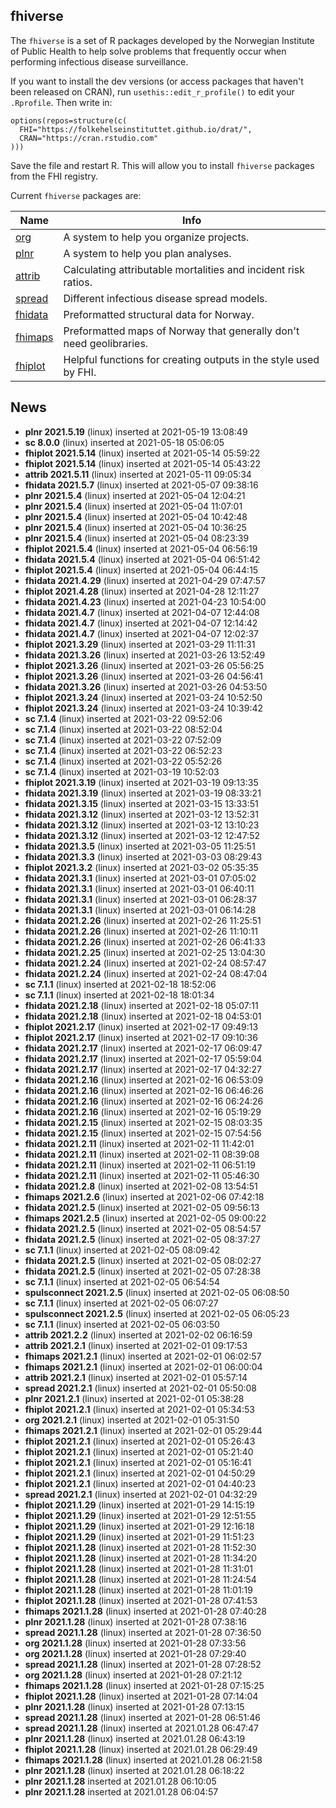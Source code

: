 ## fhiverse

The `fhiverse` is a set of R packages developed by the Norwegian Institute of Public Health to help solve problems that frequently occur when performing infectious disease surveillance.

If you want to install the dev versions (or access packages that haven't been released on CRAN), run `usethis::edit_r_profile()` to edit your `.Rprofile`. Then write in:

```
options(repos=structure(c(
  FHI="https://folkehelseinstituttet.github.io/drat/",
  CRAN="https://cran.rstudio.com"
)))
```

Save the file and restart R. This will allow you to install `fhiverse` packages from the FHI registry.

Current `fhiverse` packages are:

| Name    	| Info                                                             	|
|---------	|------------------------------------------------------------------	|
| [org](https://folkehelseinstituttet.github.io/org)         	| A system to help you organize projects.  |
| [plnr](https://folkehelseinstituttet.github.io/plnr)    	  | A system to help you plan analyses.  |
| [attrib](https://folkehelseinstituttet.github.io/attrib)  	| Calculating attributable mortalities and incident risk ratios.  |
| [spread](https://folkehelseinstituttet.github.io/spread)  	| Different infectious disease spread models.  |
| [fhidata](https://folkehelseinstituttet.github.io/fhidata) 	| Preformatted structural data for Norway.  |
| [fhimaps](https://folkehelseinstituttet.github.io/fhimaps) 	| Preformatted maps of Norway that generally don't need geolibraries.  |
| [fhiplot](https://folkehelseinstituttet.github.io/fhiplot) 	| Helpful functions for creating outputs in the style used by FHI.  |

## News
- **plnr 2021.5.19** (linux) inserted at 2021-05-19 13:08:49
- **sc 8.0.0** (linux) inserted at 2021-05-18 05:06:05
- **fhiplot 2021.5.14** (linux) inserted at 2021-05-14 05:59:22
- **fhiplot 2021.5.14** (linux) inserted at 2021-05-14 05:43:22
- **attrib 2021.5.11** (linux) inserted at 2021-05-11 09:05:34
- **fhidata 2021.5.7** (linux) inserted at 2021-05-07 09:38:16
- **plnr 2021.5.4** (linux) inserted at 2021-05-04 12:04:21
- **plnr 2021.5.4** (linux) inserted at 2021-05-04 11:07:01
- **plnr 2021.5.4** (linux) inserted at 2021-05-04 10:42:48
- **plnr 2021.5.4** (linux) inserted at 2021-05-04 10:36:25
- **plnr 2021.5.4** (linux) inserted at 2021-05-04 08:23:39
- **fhiplot 2021.5.4** (linux) inserted at 2021-05-04 06:56:19
- **fhidata 2021.5.4** (linux) inserted at 2021-05-04 06:51:42
- **fhiplot 2021.5.4** (linux) inserted at 2021-05-04 06:44:15
- **fhidata 2021.4.29** (linux) inserted at 2021-04-29 07:47:57
- **fhiplot 2021.4.28** (linux) inserted at 2021-04-28 12:11:27
- **fhidata 2021.4.23** (linux) inserted at 2021-04-23 10:54:00
- **fhidata 2021.4.7** (linux) inserted at 2021-04-07 12:44:08
- **fhidata 2021.4.7** (linux) inserted at 2021-04-07 12:14:42
- **fhidata 2021.4.7** (linux) inserted at 2021-04-07 12:02:37
- **fhiplot 2021.3.29** (linux) inserted at 2021-03-29 11:11:31
- **fhidata 2021.3.26** (linux) inserted at 2021-03-26 13:52:49
- **fhiplot 2021.3.26** (linux) inserted at 2021-03-26 05:56:25
- **fhiplot 2021.3.26** (linux) inserted at 2021-03-26 04:56:41
- **fhidata 2021.3.26** (linux) inserted at 2021-03-26 04:53:50
- **fhiplot 2021.3.24** (linux) inserted at 2021-03-24 10:52:50
- **fhiplot 2021.3.24** (linux) inserted at 2021-03-24 10:39:42
- **sc 7.1.4** (linux) inserted at 2021-03-22 09:52:06
- **sc 7.1.4** (linux) inserted at 2021-03-22 08:52:04
- **sc 7.1.4** (linux) inserted at 2021-03-22 07:52:09
- **sc 7.1.4** (linux) inserted at 2021-03-22 06:52:23
- **sc 7.1.4** (linux) inserted at 2021-03-22 05:52:26
- **sc 7.1.4** (linux) inserted at 2021-03-19 10:52:03
- **fhiplot 2021.3.19** (linux) inserted at 2021-03-19 09:13:35
- **fhidata 2021.3.19** (linux) inserted at 2021-03-19 08:33:21
- **fhidata 2021.3.15** (linux) inserted at 2021-03-15 13:33:51
- **fhidata 2021.3.12** (linux) inserted at 2021-03-12 13:52:31
- **fhidata 2021.3.12** (linux) inserted at 2021-03-12 13:10:23
- **fhidata 2021.3.12** (linux) inserted at 2021-03-12 12:47:52
- **fhidata 2021.3.5** (linux) inserted at 2021-03-05 11:25:51
- **fhidata 2021.3.3** (linux) inserted at 2021-03-03 08:29:43
- **fhiplot 2021.3.2** (linux) inserted at 2021-03-02 05:35:35
- **fhidata 2021.3.1** (linux) inserted at 2021-03-01 07:05:02
- **fhidata 2021.3.1** (linux) inserted at 2021-03-01 06:40:11
- **fhidata 2021.3.1** (linux) inserted at 2021-03-01 06:28:37
- **fhidata 2021.3.1** (linux) inserted at 2021-03-01 06:14:28
- **fhidata 2021.2.26** (linux) inserted at 2021-02-26 11:25:51
- **fhidata 2021.2.26** (linux) inserted at 2021-02-26 11:10:11
- **fhidata 2021.2.26** (linux) inserted at 2021-02-26 06:41:33
- **fhidata 2021.2.25** (linux) inserted at 2021-02-25 13:04:30
- **fhidata 2021.2.24** (linux) inserted at 2021-02-24 08:57:47
- **fhidata 2021.2.24** (linux) inserted at 2021-02-24 08:47:04
- **sc 7.1.1** (linux) inserted at 2021-02-18 18:52:06
- **sc 7.1.1** (linux) inserted at 2021-02-18 18:01:34
- **fhidata 2021.2.18** (linux) inserted at 2021-02-18 05:07:11
- **fhidata 2021.2.18** (linux) inserted at 2021-02-18 04:53:01
- **fhiplot 2021.2.17** (linux) inserted at 2021-02-17 09:49:13
- **fhiplot 2021.2.17** (linux) inserted at 2021-02-17 09:10:36
- **fhidata 2021.2.17** (linux) inserted at 2021-02-17 06:09:47
- **fhidata 2021.2.17** (linux) inserted at 2021-02-17 05:59:04
- **fhidata 2021.2.17** (linux) inserted at 2021-02-17 04:32:27
- **fhidata 2021.2.16** (linux) inserted at 2021-02-16 06:53:09
- **fhidata 2021.2.16** (linux) inserted at 2021-02-16 06:46:26
- **fhidata 2021.2.16** (linux) inserted at 2021-02-16 06:24:26
- **fhidata 2021.2.16** (linux) inserted at 2021-02-16 05:19:29
- **fhidata 2021.2.15** (linux) inserted at 2021-02-15 08:03:35
- **fhidata 2021.2.15** (linux) inserted at 2021-02-15 07:54:56
- **fhidata 2021.2.11** (linux) inserted at 2021-02-11 11:42:01
- **fhidata 2021.2.11** (linux) inserted at 2021-02-11 08:39:08
- **fhidata 2021.2.11** (linux) inserted at 2021-02-11 06:51:19
- **fhidata 2021.2.11** (linux) inserted at 2021-02-11 05:46:30
- **fhidata 2021.2.8** (linux) inserted at 2021-02-08 13:54:51
- **fhimaps 2021.2.6** (linux) inserted at 2021-02-06 07:42:18
- **fhidata 2021.2.5** (linux) inserted at 2021-02-05 09:56:13
- **fhimaps 2021.2.5** (linux) inserted at 2021-02-05 09:00:22
- **fhidata 2021.2.5** (linux) inserted at 2021-02-05 08:54:57
- **fhidata 2021.2.5** (linux) inserted at 2021-02-05 08:37:27
- **sc 7.1.1** (linux) inserted at 2021-02-05 08:09:42
- **fhidata 2021.2.5** (linux) inserted at 2021-02-05 08:02:27
- **fhidata 2021.2.5** (linux) inserted at 2021-02-05 07:28:38
- **sc 7.1.1** (linux) inserted at 2021-02-05 06:54:54
- **spulsconnect 2021.2.5** (linux) inserted at 2021-02-05 06:08:50
- **sc 7.1.1** (linux) inserted at 2021-02-05 06:07:27
- **spulsconnect 2021.2.5** (linux) inserted at 2021-02-05 06:05:23
- **sc 7.1.1** (linux) inserted at 2021-02-05 06:03:50
- **attrib 2021.2.2** (linux) inserted at 2021-02-02 06:16:59
- **attrib 2021.2.1** (linux) inserted at 2021-02-01 09:17:53
- **fhimaps 2021.2.1** (linux) inserted at 2021-02-01 06:02:57
- **fhimaps 2021.2.1** (linux) inserted at 2021-02-01 06:00:04
- **attrib 2021.2.1** (linux) inserted at 2021-02-01 05:57:14
- **spread 2021.2.1** (linux) inserted at 2021-02-01 05:50:08
- **plnr 2021.2.1** (linux) inserted at 2021-02-01 05:38:28
- **fhiplot 2021.2.1** (linux) inserted at 2021-02-01 05:34:53
- **org 2021.2.1** (linux) inserted at 2021-02-01 05:31:50
- **fhimaps 2021.2.1** (linux) inserted at 2021-02-01 05:29:44
- **fhiplot 2021.2.1** (linux) inserted at 2021-02-01 05:26:43
- **fhiplot 2021.2.1** (linux) inserted at 2021-02-01 05:21:40
- **fhiplot 2021.2.1** (linux) inserted at 2021-02-01 05:16:41
- **fhiplot 2021.2.1** (linux) inserted at 2021-02-01 04:50:29
- **fhiplot 2021.2.1** (linux) inserted at 2021-02-01 04:40:23
- **spread 2021.2.1** (linux) inserted at 2021-02-01 04:32:29
- **fhiplot 2021.1.29** (linux) inserted at 2021-01-29 14:15:19
- **fhiplot 2021.1.29** (linux) inserted at 2021-01-29 12:51:55
- **fhiplot 2021.1.29** (linux) inserted at 2021-01-29 12:16:18
- **fhiplot 2021.1.29** (linux) inserted at 2021-01-29 11:51:23
- **fhiplot 2021.1.28** (linux) inserted at 2021-01-28 11:52:30
- **fhiplot 2021.1.28** (linux) inserted at 2021-01-28 11:34:20
- **fhiplot 2021.1.28** (linux) inserted at 2021-01-28 11:31:01
- **fhiplot 2021.1.28** (linux) inserted at 2021-01-28 11:24:54
- **fhiplot 2021.1.28** (linux) inserted at 2021-01-28 11:01:19
- **fhiplot 2021.1.28** (linux) inserted at 2021-01-28 07:41:53
- **fhimaps 2021.1.28** (linux) inserted at 2021-01-28 07:40:28
- **plnr 2021.1.28** (linux) inserted at 2021-01-28 07:38:16
- **spread 2021.1.28** (linux) inserted at 2021-01-28 07:36:50
- **org 2021.1.28** (linux) inserted at 2021-01-28 07:33:56
- **org 2021.1.28** (linux) inserted at 2021-01-28 07:29:40
- **spread 2021.1.28** (linux) inserted at 2021-01-28 07:28:52
- **org 2021.1.28** (linux) inserted at 2021-01-28 07:21:12
- **fhimaps 2021.1.28** (linux) inserted at 2021-01-28 07:15:25
- **fhiplot 2021.1.28** (linux) inserted at 2021-01-28 07:14:04
- **plnr 2021.1.28** (linux) inserted at 2021-01-28 07:13:15
- **spread 2021.1.28** (linux) inserted at 2021-01-28 06:51:46
- **spread 2021.1.28** (linux) inserted at 2021.01.28 06:47:47
- **plnr 2021.1.28** (linux) inserted at 2021.01.28 06:43:19
- **fhiplot 2021.1.28** (linux) inserted at 2021.01.28 06:29:49
- **fhimaps 2021.1.28** (linux) inserted at 2021.01.28 06:21:58
- **plnr 2021.1.28** (linux) inserted at 2021.01.28 06:18:22
- **plnr 2021.1.28** inserted at 2021.01.28 06:10:05
- **plnr 2021.1.28** inserted at 2021.01.28 06:04:57
